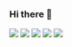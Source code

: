 ### Hi there 👋

<!--
**Samiyya24/samiyya24** is a ✨ _special_ ✨ repository because its `README.md` (this file) appears on your GitHub profile.

Here are some ideas to get you started:

- 🔭 I’m currently working on ...
- 🌱 I’m currently learning ...
- 👯 I’m looking to collaborate on ...
- 🤔 I’m looking for help with ...
- 💬 Ask me about ...
- 📫 How to reach me: ...
- 😄 Pronouns: ...
- ⚡ Fun fact: ...
-->

![](http://github-profile-summary-cards.vercel.app/api/cards/profile-details?username=Samiyya24&theme=aura)
![](http://github-profile-summary-cards.vercel.app/api/cards/repos-per-language?username=Samiyya24&theme=aura)
![](http://github-profile-summary-cards.vercel.app/api/cards/most-commit-language?username=Samiyya24&theme=aura)
![](http://github-profile-summary-cards.vercel.app/api/cards/stats?username=Samiyya24&theme=aura)
![](http://github-profile-summary-cards.vercel.app/api/cards/productive-time?username=Samiyya24&theme=aura&utcOffset=8)
